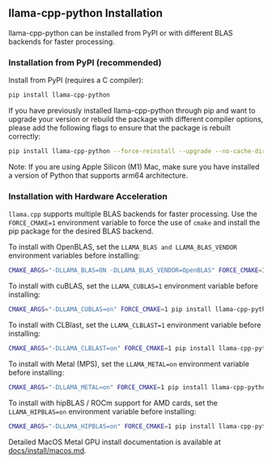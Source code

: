## llama-cpp-python Installation

llama-cpp-python can be installed from PyPI or with different BLAS backends for
faster processing.

### Installation from PyPI (recommended)

Install from PyPI (requires a C compiler):

```bash
pip install llama-cpp-python
```

If you have previously installed llama-cpp-python through pip and want to
upgrade your version or rebuild the package with different compiler options,
please add the following flags to ensure that the package is rebuilt correctly:

```bash
pip install llama-cpp-python --force-reinstall --upgrade --no-cache-dir
```

Note: If you are using Apple Silicon (M1) Mac, make sure you have installed a
version of Python that supports arm64 architecture.

### Installation with Hardware Acceleration

`llama.cpp` supports multiple BLAS backends for faster processing. Use the
`FORCE_CMAKE=1` environment variable to force the use of `cmake` and install the
pip package for the desired BLAS backend.

To install with OpenBLAS, set the `LLAMA_BLAS and LLAMA_BLAS_VENDOR` environment
variables before installing:

```bash
CMAKE_ARGS="-DLLAMA_BLAS=ON -DLLAMA_BLAS_VENDOR=OpenBLAS" FORCE_CMAKE=1 pip install llama-cpp-python
```

To install with cuBLAS, set the `LLAMA_CUBLAS=1` environment variable before
installing:

```bash
CMAKE_ARGS="-DLLAMA_CUBLAS=on" FORCE_CMAKE=1 pip install llama-cpp-python
```

To install with CLBlast, set the `LLAMA_CLBLAST=1` environment variable before
installing:

```bash
CMAKE_ARGS="-DLLAMA_CLBLAST=on" FORCE_CMAKE=1 pip install llama-cpp-python
```

To install with Metal (MPS), set the `LLAMA_METAL=on` environment variable
before installing:

```bash
CMAKE_ARGS="-DLLAMA_METAL=on" FORCE_CMAKE=1 pip install llama-cpp-python
```

To install with hipBLAS / ROCm support for AMD cards, set the `LLAMA_HIPBLAS=on`
environment variable before installing:

```bash
CMAKE_ARGS="-DLLAMA_HIPBLAS=on" FORCE_CMAKE=1 pip install llama-cpp-python
```

Detailed MacOS Metal GPU install documentation is available at
[docs/install/macos.md](https://llama-cpp-python.readthedocs.io/en/latest/install/macos/).
